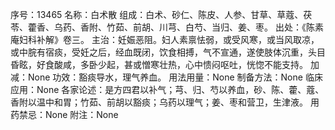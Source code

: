 序号：13465
名称：白术散
组成：白术、砂仁、陈皮、人参、甘草、草蔻、茯苓、藿香、乌药、香附、竹茹、前胡、川芎、白芍、当归、姜、枣。
出处：《陈素庵妇科补解》卷三。
主治：妊娠恶阻。妇人素禀怯弱，或受风寒，或当风取凉，或中脘有宿痰，受妊之后，经血既闭，饮食相搏，气不宣通，遂使肢体沉重，头目昏眩，好食酸咸，多卧少起，甚或憎寒壮热，心中愦闷呕吐，恍惚不能支持。
加减：None
功效：豁痰导水，理气养血。
用法用量：None
制备方法：None
临床应用：None
各家论述：是方四君以补气；芎、归、芍以养血，砂、陈、藿、蔻、香附以温中和胃；竹茹、前胡以豁痰；乌药以理气；姜、枣和营卫，生津液。
用药禁忌：None
附注：None
